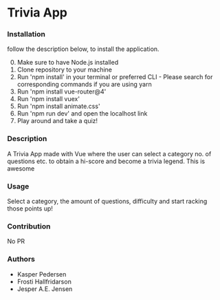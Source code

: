 # Trivia App

### Installation
follow the description below, to install the application.

0. Make sure to have Node.js installed
1. Clone repository to your machine
2. Run 'npm install' in your terminal or preferred CLI - Please search for corresponding commands if you are using yarn
3. Run 'npm install vue-router@4'
4. Run 'npm install vuex'
5. Run 'npm install animate.css'
6. Run 'npm run dev' and open the localhost link
7. Play around and take a quiz!
### Description
A Trivia App made with Vue where the user can select a category no. of questions etc. to obtain a hi-score and become a trivia legend. This is awesome
### Usage
Select a category, the amount of questions, difficulty and start racking those points up!
### Contribution
No PR
### Authors
- Kasper Pedersen
- Frosti Hallfridarson 
- Jesper A.E. Jensen